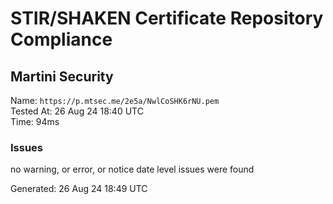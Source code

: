 # STIR/SHAKEN Certificate Repository Compliance

## Martini Security

Name: `https://p.mtsec.me/2e5a/NwlCoSHK6rNU.pem`\
Tested At: 26 Aug 24 18:40 UTC\
Time: 94ms

### Issues

no warning, or error, or notice date level issues were found

Generated: 26 Aug 24 18:49 UTC